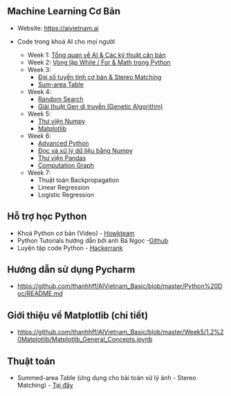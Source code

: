 ## Machine Learning Cơ Bản 
- Website: https://aivietnam.ai

* Code trong khoá AI cho mọi người

  - Week 1: [Tổng quan về AI & Các kỹ thuật căn bản](https://github.com/thanhhff/AIVietnam_Basic/tree/master/Week1)
  - Week 2: [Vòng lặp While / For & Math trong Python](https://github.com/thanhhff/AIVietnam_Basic/tree/master/Week2)
  - Week 3: 
    - [Đại số tuyến tính cơ bản & Stereo Matching](https://github.com/thanhhff/AIVietnam_Basic/tree/master/Week3)
    - [Sum-area Table](https://github.com/thanhhff/AIVietnam_Basic/tree/master/Week3/6.%20Sum-are%20Table%20(Integral%20Image)%20%26%20Stereo%20matching)
  - Week 4: 
    - [Random Search](https://github.com/thanhhff/AIVietnam_Basic/tree/master/Week4/1.Random%20Search)
    - [Giải thuật Gen di truyền (Genetic Algorithm)](https://github.com/thanhhff/AIVietnam_Basic/tree/master/Week4)
  - Week 5: 
    - [Thư viện Numpy](https://github.com/thanhhff/AIVietnam_Basic/tree/master/Week5)
    - [Matplotlib](https://github.com/thanhhff/AIVietnam_Basic/blob/master/Week5/1.2%20Matplotlib/Matplotlib_General_Concepts.ipynb)
  - Week 6: 
    - [Advanced Python](https://github.com/thanhhff/AIVietnam_Basic/tree/master/Week6/0.%20Advanced%20Python)
    - [Đọc và xử lý dữ liệu bằng Numpy](https://github.com/thanhhff/AIVietnam_Basic/tree/master/Week6/1.%20%C4%90%E1%BB%8Dc%20v%C3%A0%20x%E1%BB%AD%20l%C3%BD%20d%E1%BB%AF%20li%E1%BB%87u%20d%C3%B9ng%20Numpy)
    - [Thư viện Pandas](https://github.com/thanhhff/AIVietnam_Basic/tree/master/Week6/3.%20Pandas%20c%C6%A1%20b%E1%BA%A3n)
    - [Computation Graph](https://github.com/thanhhff/AIVietnam_Basic/tree/master/Week6/2.%20Computational%20Graph)
  - Week 7:
    - Thuật toán Backpropagation
    - Linear Regression
    - Logistic Regression

## Hỗ trợ học Python
- Khoá Python cơ bản (Video) - [Howkteam](https://www.howkteam.vn/course/lap-trinh-python-co-ban-37)
- Python Tutorials hướng dẫn bởi anh Bá Ngọc -[Github](https://github.com/bangoc123/learn-machine-learning-in-two-months/tree/master/python-tutorials)
- Luyện tập code Python - [Hackerrank](https://www.hackerrank.com/)

## Hướng dẫn sử dụng Pycharm 
- https://github.com/thanhhff/AIVietnam_Basic/blob/master/Python%20Doc/README.md

## Giới thiệu về Matplotlib (chi tiết)
- https://github.com/thanhhff/AIVietnam_Basic/blob/master/Week5/1.2%20Matplotlib/Matplotlib_General_Concepts.ipynb

## Thuật toán
- Summed-area Table (ứng dụng cho bài toán xử lý ảnh - Stereo Matching) - [Tại đây](https://github.com/thanhhff/AIVietnam_Basic/blob/master/Week3/6.%20Sum-are%20Table%20(Integral%20Image)%20%26%20Stereo%20matching/Summed-area-table.ipynb)
